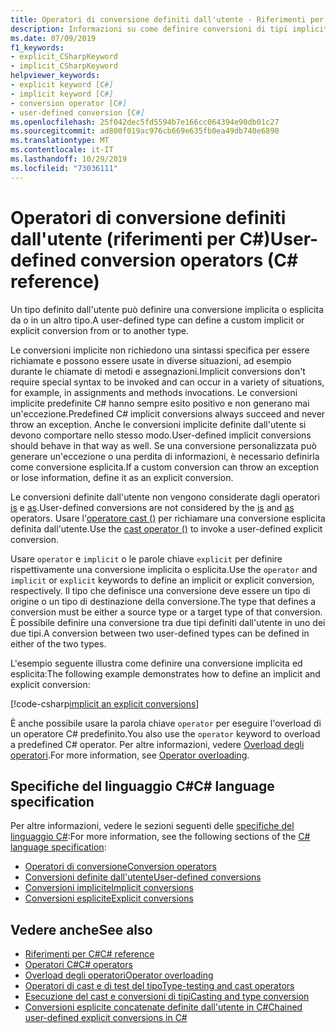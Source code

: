 ```yaml
---
title: Operatori di conversione definiti dall'utente - Riferimenti per C#
description: Informazioni su come definire conversioni di tipi impliciti ed espliciti personalizzate in C#.
ms.date: 07/09/2019
f1_keywords:
- explicit_CSharpKeyword
- implicit_CSharpKeyword
helpviewer_keywords:
- explicit keyword [C#]
- implicit keyword [C#]
- conversion operator [C#]
- user-defined conversion [C#]
ms.openlocfilehash: 25f042dec5fd5594b7e166cc064394e90db01c27
ms.sourcegitcommit: ad800f019ac976cb669e635fb0ea49db740e6890
ms.translationtype: MT
ms.contentlocale: it-IT
ms.lasthandoff: 10/29/2019
ms.locfileid: "73036111"
---
```

# <a name="user-defined-conversion-operators-c-reference"></a><span data-ttu-id="3dcec-103">Operatori di conversione definiti dall'utente (riferimenti per C#)</span><span class="sxs-lookup"><span data-stu-id="3dcec-103">User-defined conversion operators (C# reference)</span></span>

<span data-ttu-id="3dcec-104">Un tipo definito dall'utente può definire una conversione implicita o esplicita da o in un altro tipo.</span><span class="sxs-lookup"><span data-stu-id="3dcec-104">A user-defined type can define a custom implicit or explicit conversion from or to another type.</span></span>

<span data-ttu-id="3dcec-105">Le conversioni implicite non richiedono una sintassi specifica per essere richiamate e possono essere usate in diverse situazioni, ad esempio durante le chiamate di metodi e assegnazioni.</span><span class="sxs-lookup"><span data-stu-id="3dcec-105">Implicit conversions don't require special syntax to be invoked and can occur in a variety of situations, for example, in assignments and methods invocations.</span></span> <span data-ttu-id="3dcec-106">Le conversioni implicite predefinite C# hanno sempre esito positivo e non generano mai un'eccezione.</span><span class="sxs-lookup"><span data-stu-id="3dcec-106">Predefined C# implicit conversions always succeed and never throw an exception.</span></span> <span data-ttu-id="3dcec-107">Anche le conversioni implicite definite dall'utente si devono comportare nello stesso modo.</span><span class="sxs-lookup"><span data-stu-id="3dcec-107">User-defined implicit conversions should behave in that way as well.</span></span> <span data-ttu-id="3dcec-108">Se una conversione personalizzata può generare un'eccezione o una perdita di informazioni, è necessario definirla come conversione esplicita.</span><span class="sxs-lookup"><span data-stu-id="3dcec-108">If a custom conversion can throw an exception or lose information, define it as an explicit conversion.</span></span>

<span data-ttu-id="3dcec-109">Le conversioni definite dall'utente non vengono considerate dagli operatori [is](type-testing-and-cast.md#is-operator) e [as](type-testing-and-cast.md#as-operator).</span><span class="sxs-lookup"><span data-stu-id="3dcec-109">User-defined conversions are not considered by the [is](type-testing-and-cast.md#is-operator) and [as](type-testing-and-cast.md#as-operator) operators.</span></span> <span data-ttu-id="3dcec-110">Usare l'[operatore cast ()](type-testing-and-cast.md#cast-operator-) per richiamare una conversione esplicita definita dall'utente.</span><span class="sxs-lookup"><span data-stu-id="3dcec-110">Use the [cast operator ()](type-testing-and-cast.md#cast-operator-) to invoke a user-defined explicit conversion.</span></span>

<span data-ttu-id="3dcec-111">Usare `operator` e `implicit` o le parole chiave `explicit` per definire rispettivamente una conversione implicita o esplicita.</span><span class="sxs-lookup"><span data-stu-id="3dcec-111">Use the `operator` and `implicit` or `explicit` keywords to define an implicit or explicit conversion, respectively.</span></span> <span data-ttu-id="3dcec-112">Il tipo che definisce una conversione deve essere un tipo di origine o un tipo di destinazione della conversione.</span><span class="sxs-lookup"><span data-stu-id="3dcec-112">The type that defines a conversion must be either a source type or a target type of that conversion.</span></span> <span data-ttu-id="3dcec-113">È possibile definire una conversione tra due tipi definiti dall'utente in uno dei due tipi.</span><span class="sxs-lookup"><span data-stu-id="3dcec-113">A conversion between two user-defined types can be defined in either of the two types.</span></span>

<span data-ttu-id="3dcec-114">L'esempio seguente illustra come definire una conversione implicita ed esplicita:</span><span class="sxs-lookup"><span data-stu-id="3dcec-114">The following example demonstrates how to define an implicit and explicit conversion:</span></span>

[!code-csharp[implicit an explicit conversions](~/samples/csharp/language-reference/operators/UserDefinedConversions.cs)]

<span data-ttu-id="3dcec-115">È anche possibile usare la parola chiave `operator` per eseguire l'overload di un operatore C# predefinito.</span><span class="sxs-lookup"><span data-stu-id="3dcec-115">You also use the `operator` keyword to overload a predefined C# operator.</span></span> <span data-ttu-id="3dcec-116">Per altre informazioni, vedere [Overload degli operatori](operator-overloading.md).</span><span class="sxs-lookup"><span data-stu-id="3dcec-116">For more information, see [Operator overloading](operator-overloading.md).</span></span>

## <a name="c-language-specification"></a><span data-ttu-id="3dcec-117">Specifiche del linguaggio C#</span><span class="sxs-lookup"><span data-stu-id="3dcec-117">C# language specification</span></span>

<span data-ttu-id="3dcec-118">Per altre informazioni, vedere le sezioni seguenti delle [specifiche del linguaggio C#](~/_csharplang/spec/introduction.md):</span><span class="sxs-lookup"><span data-stu-id="3dcec-118">For more information, see the following sections of the [C# language specification](~/_csharplang/spec/introduction.md):</span></span>

- [<span data-ttu-id="3dcec-119">Operatori di conversione</span><span class="sxs-lookup"><span data-stu-id="3dcec-119">Conversion operators</span></span>](~/_csharplang/spec/classes.md#conversion-operators)
- [<span data-ttu-id="3dcec-120">Conversioni definite dall'utente</span><span class="sxs-lookup"><span data-stu-id="3dcec-120">User-defined conversions</span></span>](~/_csharplang/spec/conversions.md#user-defined-conversions)
- [<span data-ttu-id="3dcec-121">Conversioni implicite</span><span class="sxs-lookup"><span data-stu-id="3dcec-121">Implicit conversions</span></span>](~/_csharplang/spec/conversions.md#implicit-conversions)
- [<span data-ttu-id="3dcec-122">Conversioni esplicite</span><span class="sxs-lookup"><span data-stu-id="3dcec-122">Explicit conversions</span></span>](~/_csharplang/spec/conversions.md#explicit-conversions)

## <a name="see-also"></a><span data-ttu-id="3dcec-123">Vedere anche</span><span class="sxs-lookup"><span data-stu-id="3dcec-123">See also</span></span>

- [<span data-ttu-id="3dcec-124">Riferimenti per C#</span><span class="sxs-lookup"><span data-stu-id="3dcec-124">C# reference</span></span>](../index.md)
- [<span data-ttu-id="3dcec-125">Operatori C#</span><span class="sxs-lookup"><span data-stu-id="3dcec-125">C# operators</span></span>](index.md)
- [<span data-ttu-id="3dcec-126">Overload degli operatori</span><span class="sxs-lookup"><span data-stu-id="3dcec-126">Operator overloading</span></span>](operator-overloading.md)
- [<span data-ttu-id="3dcec-127">Operatori di cast e di test del tipo</span><span class="sxs-lookup"><span data-stu-id="3dcec-127">Type-testing and cast operators</span></span>](type-testing-and-cast.md)
- [<span data-ttu-id="3dcec-128">Esecuzione del cast e conversioni di tipi</span><span class="sxs-lookup"><span data-stu-id="3dcec-128">Casting and type conversion</span></span>](../../programming-guide/types/casting-and-type-conversions.md)
- [<span data-ttu-id="3dcec-129">Conversioni esplicite concatenate definite dall'utente in C#</span><span class="sxs-lookup"><span data-stu-id="3dcec-129">Chained user-defined explicit conversions in C#</span></span>](https://blogs.msdn.microsoft.com/ericlippert/2007/04/16/chained-user-defined-explicit-conversions-in-c/)
